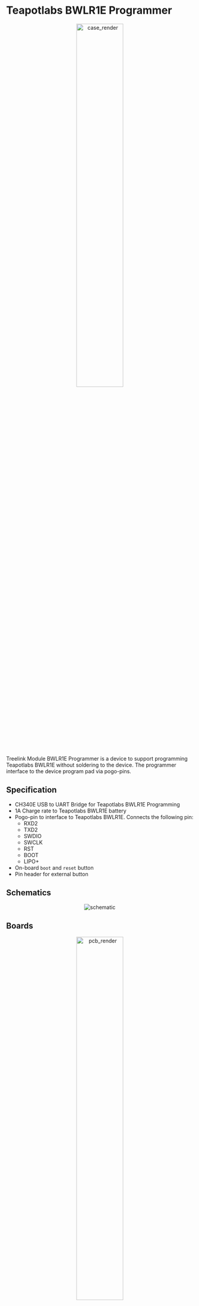 # Teapotlabs BWLR1E Programmer	

<p align="center">  <img src="https://github.com/teapotlaboratories/bwlr1e/raw/main/docs/images/programmer/showcase_render.gif" alt="case_render"  width="50%" height="50%"/></p>
 
Treelink Module BWLR1E Programmer is a device to support programming Teapotlabs BWLR1E without soldering to the device. The programmer interface to the device program pad via pogo-pins.
 
## Specification

- CH340E USB to UART Bridge for Teapotlabs BWLR1E Programming
- 1A Charge rate to Teapotlabs BWLR1E battery
- Pogo-pin to interface to Teapotlabs BWLR1E. Connects the following pin:
	- RXD2
	- TXD2
	- SWDIO
	- SWCLK
	- RST
	- BOOT
	- LIPO+
- On-board `boot` and `reset` button
- Pin header for external button

## Schematics

<p align="center"> <img src="https://raw.githubusercontent.com/teapotlaboratories/bwlr1e/main/hardware/programmer/schematic.png" alt="schematic"/></p>

## Boards
 <p align="center">  <img src="https://github.com/teapotlaboratories/bwlr1e/raw/main/docs/images/programmer/pcb_render.gif" alt="pcb_render"  width="50%" height="50%"/><br><b>PCB Render</b></p>

Built using KiCAD v7, the board is design to connect to the programming and charge pad of Teapotlabs BWLR1E via pogo-pins connector

The following design are based on the latest revision.
| Top Board | Bottom Board |
|--|--|
| <p align="center"> <img src="https://github.com/teapotlaboratories/bwlr1e/raw/main/docs/images/programmer/assembled_front.jpg" alt="assembled_front"  width="67%" height="67%"/></p> | <p align="center"> <img src="https://github.com/teapotlaboratories/bwlr1e/raw/main/docs/images/programmer/assembled_back.jpg" alt="assembled_back"  width="67%" height="67%"/></p> |
| <p align="center"> <img src="https://github.com/teapotlaboratories/bwlr1e/raw/main/docs/images/programmer/pcb_top.png" alt="pcb_front"  width="73%" height="73%"/></p> | <p align="center"> <img src="https://github.com/teapotlaboratories/bwlr1e/raw/main/docs/images/programmer/pcb_bottom.png" alt="pcb_bottom"  width="77%" height="77%"/></p> |

 <p align="center"> <img src="https://github.com/teapotlaboratories/bwlr1e/raw/main/hardware/programmer/pcb.svg" alt="pcb"  width="50%" height="50%"/><br><b>PCB Top and Bottom Layout</b></p> 
  
### Case
 <p align="center"> <img src="https://raw.githubusercontent.com/teapotlaboratories/bwlr1e/master/docs/images/programmer/showcase_render_exploded_view.png" width="30%" height="30%"><br>Teapotlabs BWLR1E Programmer Exploded View</p>

Built using [TinkerCAD](https://www.tinkercad.com). The case are 3D printable with any generic 3D printer with/without support. The STL files are available [here](https://github.com/teapotlaboratories/bwlr1e/tree/main/hardware/programmer/case)
The case is made of 3 parts:
- Main case: holds the Programmer.
- Separator: separate the programmer and Teapotlabs BWLR1E.
- Locks: locks Teapotlabs BWLR1E in place for charging the device.
 <p align="center"><img src="https://github.com/teapotlaboratories/bwlr1e/raw/main/docs/images/programmer/case_open.jpg" alt="drawing"  width="50%" height="50%"/><br><b>Case Open</b></p>

### Bill Of Materials
Most of the components are generic and can be bought from any electornics/semi-conductor distributor. The bill of materials can be downloaded [here](https://github.com/teapotlaboratories/bwlr1e/blob/main/hardware/programmer/bill_of_materials.csv)

## Programming Teapotlabs BWLR1E

 <p align="center"> <img src="https://raw.githubusercontent.com/teapotlaboratories/bwlr1e/master/docs/images/programmer/programming_bwlr1e.gif" width="30%" height="30%"><br>Setting-up Teapotlabs BWLR1E Programmer</p>
 
Using the programmer, Teapotlabs BWLR1E can be programmed via the USB-C available in the programmer.
Out of the factory, the Teapotlabs BWLR1E chip ships with an **AT firmware** that can be tested by sending AT commands using the programmer USB-C.

The following are some very good tutorial to start developing with the device:

- [Communicating with the AT firmware](https://docs.rakwireless.com/Product-Categories/WisDuo/RAK3172-Module/Quickstart/#rak3172-as-a-lora-lorawan-modem-via-at-command)
 - [Programming with Arduino](https://docs.rakwireless.com/Product-Categories/WisDuo/RAK3172-Module/Quickstart/#rak3172-as-a-stand-alone-device-using-rui3)
 - [Programming with STM32Cube](https://docs.rakwireless.com/Product-Categories/WisDuo/RAK3172-Module/Low-Level-Development/#rak3172-on-stm32cubeide-with-stm32wl-sdk-v1-0-0)
 - [Programming with MbedOS](https://github.com/hallard/LoRa-E5-Tiny/blob/main/README.md#compile-and-flash-firmware)

### Available SDK
Through the USB-C, user can program Teapotlabs BWLR1E using the following SDK:

-   [Arduino RUI3 SDK](https://github.com/RAKWireless/RAKwireless-Arduino-BSP-Index)
-   [Arduino STM32duino SDK](https://github.com/stm32duino/Arduino_Core_STM32)
-   [MbedOS](https://github.com/hallard/LoRa-E5-Tiny/blob/main/README.md#compile-and-flash-firmware)
-   [STM32Cube](https://docs.rakwireless.com/Product-Categories/WisDuo/RAK3172-Module/Low-Level-Development/#installation-of-stm32cube-ide)

Other than  [Arduino RUI3 SDK](https://github.com/RAKWireless/RAKwireless-Arduino-BSP-Index), to program the device, user need to put the device in Serial Bootloader mode by,

1.  Press and Hold  `BOOT`  and  `RESET`  button
2.  Release  `RESET`  button
3.  Wait few seconds ( try 2 seconds )
4.  Release  `BOOT`  button
5.  Device should be in Serial Bootloader mode.

You can also use  [STM32CubeProgrammer](https://www.st.com/en/development-tools/stm32cubeprog.html)  , instead of the SDK to upload a firmware

## License
The product is open-source! However, some part of library used under **src**, might have it's own license.
Please reach out or create a ticket to report any license violation.

![License: MIT](https://img.shields.io/badge/License-MIT-yellow.svg)

